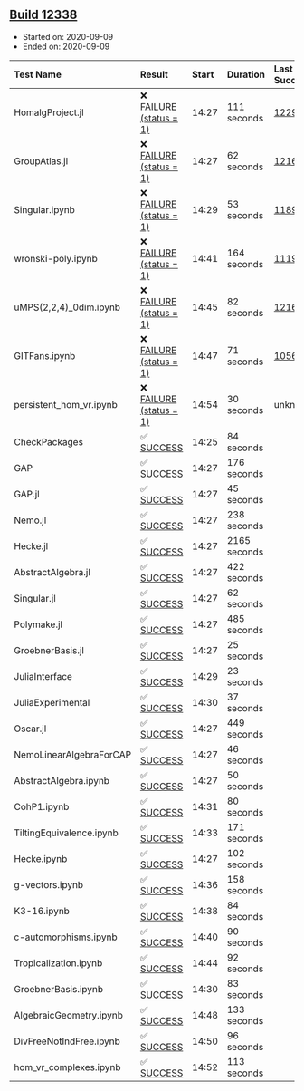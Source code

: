 ## [Build 12338](https://oscarci.mathematik.uni-kl.de/job/oscar/12338/)

* Started on: 2020-09-09
* Ended on: 2020-09-09

| Test Name    | Result | Start | Duration | Last Success | First Failure |
|:-------------|:-------|:------|:---------|:-------------|:--------------|
| HomalgProject.jl | ❌ [FAILURE (status = 1)](https://oscarci.mathematik.uni-kl.de/job/oscar/12338/artifact/logs/build-12338/HomalgProject.jl.log) | 14:27 | 111 seconds | [12292](https://oscarci.mathematik.uni-kl.de/job/oscar/12292/) | [12293](https://oscarci.mathematik.uni-kl.de/job/oscar/12293/) |
| GroupAtlas.jl | ❌ [FAILURE (status = 1)](https://oscarci.mathematik.uni-kl.de/job/oscar/12338/artifact/logs/build-12338/GroupAtlas.jl.log) | 14:27 | 62 seconds | [12167](https://oscarci.mathematik.uni-kl.de/job/oscar/12167/) | [12168](https://oscarci.mathematik.uni-kl.de/job/oscar/12168/) |
| Singular.ipynb | ❌ [FAILURE (status = 1)](https://oscarci.mathematik.uni-kl.de/job/oscar/12338/artifact/logs/build-12338/Singular.ipynb.log) | 14:29 | 53 seconds | [11893](https://oscarci.mathematik.uni-kl.de/job/oscar/11893/) | [11894](https://oscarci.mathematik.uni-kl.de/job/oscar/11894/) |
| wronski-poly.ipynb | ❌ [FAILURE (status = 1)](https://oscarci.mathematik.uni-kl.de/job/oscar/12338/artifact/logs/build-12338/wronski-poly.ipynb.log) | 14:41 | 164 seconds | [11192](https://oscarci.mathematik.uni-kl.de/job/oscar/11192/) | [11193](https://oscarci.mathematik.uni-kl.de/job/oscar/11193/) |
| uMPS(2,2,4)_0dim.ipynb | ❌ [FAILURE (status = 1)](https://oscarci.mathematik.uni-kl.de/job/oscar/12338/artifact/logs/build-12338/uMPS-2-2-4-_0dim.ipynb.log) | 14:45 | 82 seconds | [12167](https://oscarci.mathematik.uni-kl.de/job/oscar/12167/) | [12168](https://oscarci.mathematik.uni-kl.de/job/oscar/12168/) |
| GITFans.ipynb | ❌ [FAILURE (status = 1)](https://oscarci.mathematik.uni-kl.de/job/oscar/12338/artifact/logs/build-12338/GITFans.ipynb.log) | 14:47 | 71 seconds | [10566](https://oscarci.mathematik.uni-kl.de/job/oscar/10566/) | [10567](https://oscarci.mathematik.uni-kl.de/job/oscar/10567/) |
| persistent_hom_vr.ipynb | ❌ [FAILURE (status = 1)](https://oscarci.mathematik.uni-kl.de/job/oscar/12338/artifact/logs/build-12338/persistent_hom_vr.ipynb.log) | 14:54 | 30 seconds | unknown | unknown |
| CheckPackages | ✅ [SUCCESS](https://oscarci.mathematik.uni-kl.de/job/oscar/12338/artifact/logs/build-12338/CheckPackages.log) | 14:25 | 84 seconds |  |  |
| GAP | ✅ [SUCCESS](https://oscarci.mathematik.uni-kl.de/job/oscar/12338/artifact/logs/build-12338/GAP.log) | 14:27 | 176 seconds |  |  |
| GAP.jl | ✅ [SUCCESS](https://oscarci.mathematik.uni-kl.de/job/oscar/12338/artifact/logs/build-12338/GAP.jl.log) | 14:27 | 45 seconds |  |  |
| Nemo.jl | ✅ [SUCCESS](https://oscarci.mathematik.uni-kl.de/job/oscar/12338/artifact/logs/build-12338/Nemo.jl.log) | 14:27 | 238 seconds |  |  |
| Hecke.jl | ✅ [SUCCESS](https://oscarci.mathematik.uni-kl.de/job/oscar/12338/artifact/logs/build-12338/Hecke.jl.log) | 14:27 | 2165 seconds |  |  |
| AbstractAlgebra.jl | ✅ [SUCCESS](https://oscarci.mathematik.uni-kl.de/job/oscar/12338/artifact/logs/build-12338/AbstractAlgebra.jl.log) | 14:27 | 422 seconds |  |  |
| Singular.jl | ✅ [SUCCESS](https://oscarci.mathematik.uni-kl.de/job/oscar/12338/artifact/logs/build-12338/Singular.jl.log) | 14:27 | 62 seconds |  |  |
| Polymake.jl | ✅ [SUCCESS](https://oscarci.mathematik.uni-kl.de/job/oscar/12338/artifact/logs/build-12338/Polymake.jl.log) | 14:27 | 485 seconds |  |  |
| GroebnerBasis.jl | ✅ [SUCCESS](https://oscarci.mathematik.uni-kl.de/job/oscar/12338/artifact/logs/build-12338/GroebnerBasis.jl.log) | 14:27 | 25 seconds |  |  |
| JuliaInterface | ✅ [SUCCESS](https://oscarci.mathematik.uni-kl.de/job/oscar/12338/artifact/logs/build-12338/JuliaInterface.log) | 14:29 | 23 seconds |  |  |
| JuliaExperimental | ✅ [SUCCESS](https://oscarci.mathematik.uni-kl.de/job/oscar/12338/artifact/logs/build-12338/JuliaExperimental.log) | 14:30 | 37 seconds |  |  |
| Oscar.jl | ✅ [SUCCESS](https://oscarci.mathematik.uni-kl.de/job/oscar/12338/artifact/logs/build-12338/Oscar.jl.log) | 14:27 | 449 seconds |  |  |
| NemoLinearAlgebraForCAP | ✅ [SUCCESS](https://oscarci.mathematik.uni-kl.de/job/oscar/12338/artifact/logs/build-12338/NemoLinearAlgebraForCAP.log) | 14:27 | 46 seconds |  |  |
| AbstractAlgebra.ipynb | ✅ [SUCCESS](https://oscarci.mathematik.uni-kl.de/job/oscar/12338/artifact/logs/build-12338/AbstractAlgebra.ipynb.log) | 14:27 | 50 seconds |  |  |
| CohP1.ipynb | ✅ [SUCCESS](https://oscarci.mathematik.uni-kl.de/job/oscar/12338/artifact/logs/build-12338/CohP1.ipynb.log) | 14:31 | 80 seconds |  |  |
| TiltingEquivalence.ipynb | ✅ [SUCCESS](https://oscarci.mathematik.uni-kl.de/job/oscar/12338/artifact/logs/build-12338/TiltingEquivalence.ipynb.log) | 14:33 | 171 seconds |  |  |
| Hecke.ipynb | ✅ [SUCCESS](https://oscarci.mathematik.uni-kl.de/job/oscar/12338/artifact/logs/build-12338/Hecke.ipynb.log) | 14:27 | 102 seconds |  |  |
| g-vectors.ipynb | ✅ [SUCCESS](https://oscarci.mathematik.uni-kl.de/job/oscar/12338/artifact/logs/build-12338/g-vectors.ipynb.log) | 14:36 | 158 seconds |  |  |
| K3-16.ipynb | ✅ [SUCCESS](https://oscarci.mathematik.uni-kl.de/job/oscar/12338/artifact/logs/build-12338/K3-16.ipynb.log) | 14:38 | 84 seconds |  |  |
| c-automorphisms.ipynb | ✅ [SUCCESS](https://oscarci.mathematik.uni-kl.de/job/oscar/12338/artifact/logs/build-12338/c-automorphisms.ipynb.log) | 14:40 | 90 seconds |  |  |
| Tropicalization.ipynb | ✅ [SUCCESS](https://oscarci.mathematik.uni-kl.de/job/oscar/12338/artifact/logs/build-12338/Tropicalization.ipynb.log) | 14:44 | 92 seconds |  |  |
| GroebnerBasis.ipynb | ✅ [SUCCESS](https://oscarci.mathematik.uni-kl.de/job/oscar/12338/artifact/logs/build-12338/GroebnerBasis.ipynb.log) | 14:30 | 83 seconds |  |  |
| AlgebraicGeometry.ipynb | ✅ [SUCCESS](https://oscarci.mathematik.uni-kl.de/job/oscar/12338/artifact/logs/build-12338/AlgebraicGeometry.ipynb.log) | 14:48 | 133 seconds |  |  |
| DivFreeNotIndFree.ipynb | ✅ [SUCCESS](https://oscarci.mathematik.uni-kl.de/job/oscar/12338/artifact/logs/build-12338/DivFreeNotIndFree.ipynb.log) | 14:50 | 96 seconds |  |  |
| hom_vr_complexes.ipynb | ✅ [SUCCESS](https://oscarci.mathematik.uni-kl.de/job/oscar/12338/artifact/logs/build-12338/hom_vr_complexes.ipynb.log) | 14:52 | 113 seconds |  |  |
